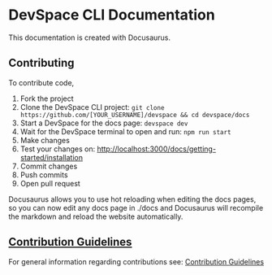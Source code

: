 # DevSpace CLI Documentation
This documentation is created with Docusaurus.

## Contributing
To contribute code,
1. Fork the project
2. Clone the DevSpace CLI project: `git clone https://github.com/[YOUR_USERNAME]/devspace && cd devspace/docs`
3. Start a DevSpace for the docs page: `devspace dev`
4. Wait for the DevSpace terminal to open and run: `npm run start`
5. Make changes
6. Test your changes on: [http://localhost:3000/docs/getting-started/installation](http://localhost:3000/docs/getting-started/installation)
7. Commit changes
8. Push commits
9. Open pull request

Docusaurus allows you to use hot reloading when editing the docs pages, so you can now edit any docs page in ./docs and Docusaurus will recompile the markdown and reload the website automatically.

## [Contribution Guidelines](../CONTRIBUTING.md)
For general information regarding contributions see: [Contribution Guidelines](../CONTRIBUTING.md)

